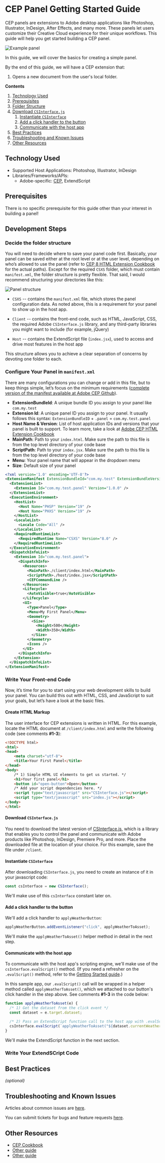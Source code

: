 # CEP Panel Getting Started Guide

CEP panels are extensions to Adobe desktop applications like Photoshop, Illustrator, InDesign, After Effects, and many more. These panels let users customize their Creative Cloud experience for their unique workflows. This guide will help you get started building a CEP panel. 

![Example panel](/assets/panel.gif?raw=true)

In this guide, we will cover the basics for creating a simple panel.

By the end of this guide, we will have a CEP extension that:

1. Opens a new document from the user's local folder.

<!-- START doctoc generated TOC please keep comment here to allow auto update -->
<!-- DON'T EDIT THIS SECTION, INSTEAD RE-RUN doctoc TO UPDATE -->
**Contents**

1. [Technology Used](#technology-used)
1. [Prerequisites](#prerequisites)
1. [Folder Structure](#folder-structure)
1. [Download `CSInterface.js`](#download-csinterfacejs)
    1. [Instantiate `CSInterface`](#instantiate-csinterface)
    1. [Add a click handler to the button](#add-a-click-handler-to-the-button)
    1. [Communicate with the host app](#communicate-with-the-host-app)
1. [Best Practices](#best-practices)
1. [Troubleshooting and Known Issues](#troubleshooting-and-known-issues)
1. [Other Resources](#other-resources)

<!-- END doctoc generated TOC please keep comment here to allow auto update -->

## Technology Used

- Supported Host Applications: Photoshop, Illustrator, InDesign
- Libraries/Frameworks/APIs:
    - Adobe-specific: [CEP](), ExtendScript


## Prerequisites

There is no specific prerequisite for this guide other than your interest in building a panel!


## Development Steps
### Decide the folder structure
You will need to decide where to save your panel code first. Basically, your panel can be saved either at the root level or at the user level, depending on who’s allowed to use the panel (refer to [CEP 8 HTML Extension Cookbook](https://github.com/Adobe-CEP/CEP-Resources/blob/master/CEP_8.x/Documentation/CEP%208.0%20HTML%20Extension%20Cookbook.md#extension-folders) for the actual paths).
Except for the required `CSXS` folder, which must contain `manifest.xml`, the folder structure is pretty flexible. That said, I would recommend structuring your directories like this:

![Panel structure](/assets/panel-structure.png?raw=true)

- `CSXS` -- contains the `manifest.xml` file, which stores the panel configuration data. As noted above, this is a requirement for your panel to show up in the host app.

- `Client` -- contains the front-end code, such as HTML, JavaScript, CSS, the required Adobe `CSInterface.js` library, and any third-party libraries you might want to include (for example, jQuery)

- `Host` -- contains the ExtendScript file (`index.jsx`), used to access and drive most features in the host app

This structure allows you to achieve a clear separation of concerns by devoting one folder to each.

### Configure Your Panel in `manifest.xml`
There are many configurations you can change or add in this file, but to keep things simple, let’s focus on the minimum requirements ([complete version of the manifest available at Adobe CEP Github](https://github.com/Adobe-CEP/CEP-Resources/blob/master/CEP_8.x/ExtensionManifest_v_7_0.xsd)).

- **ExtensionBundleId**: A unique bundle ID you assign to your panel like `com.my.test`
- **Extension Id**: A unique panel ID you assign to your panel. It usually follows this syntax: `ExtensionBundleID` + `.panel` = `com.my.test.panel`
- **Host Name & Version**: List of host application IDs and versions that your panel is built to support. To learn more, take a look at [Adobe CEP HTML Extension Cookbook](https://github.com/Adobe-CEP/CEP-Resources/blob/master/CEP_8.x/Documentation/CEP%208.0%20HTML%20Extension%20Cookbook.md#applications-integrated-with-cep)
- **MainPath**: Path to your `index.html`. Make sure the path to this file is from the top level directory of your code base
- **ScriptPath**: Path to your `index.jsx`. Make sure the path to this file is from the top level directory of your code base
- **Menu**: Your panel name that will appear in the dropdown menu
- **Size**: Default size of your panel

```xml
<?xml version='1.0' encoding='UTF-8'?>
<ExtensionManifest ExtensionBundleId="com.my.test" ExtensionBundleVersion="1.0.0" Version="8.0" xmlns:xsi="http://www.w3.org/2001/XMLSchema-instance">
  <ExtensionList>
    <Extension Id="com.my.test.panel" Version="1.0.0" />
  </ExtensionList>
  <ExecutionEnvironment>
    <HostList>
      <Host Name="PHSP" Version="19" />
      <Host Name="PHXS" Version="19" />
    </HostList>
    <LocaleList>
      <Locale Code="All" />
    </LocaleList>
    <RequiredRuntimeList>
      <RequiredRuntime Name="CSXS" Version="8.0" />
    </RequiredRuntimeList>
  </ExecutionEnvironment>
  <DispatchInfoList>
    <Extension Id="com.my.test.panel">
      <DispatchInfo>
        <Resources>
          <MainPath>./client/index.html</MainPath>
          <ScriptPath>./host/index.jsx</ScriptPath>
          <CEFCommandLine />
        </Resources>
        <Lifecycle>
          <AutoVisible>true</AutoVisible>
        </Lifecycle>
        <UI>
          <Type>Panel</Type>
          <Menu>My First Panel</Menu>
          <Geometry>
            <Size>
              <Height>500</Height>
              <Width>350</Width>
            </Size>
          </Geometry>
          <Icons />
        </UI>
      </DispatchInfo>
    </Extension>
  </DispatchInfoList>
</ExtensionManifest>
```

### Write Your Front-end Code
Now, it’s time for you to start using your web development skills to build your panel. You can build this out with HTML, CSS, and JavaScript to suit your goals, but let’s have a look at the basic files.

#### Create HTML Markup
The user interface for CEP extensions is written in HTML. For this example, locate the HTML document at `/client/index.html` and write the following code (see comments **#1-3**):
```html
<!DOCTYPE html>
<html>
<head>
    <meta charset="utf-8">
    <title>Your First Panel</title>
</head>
<body>
    /* 1) Simple HTML UI elements to get us started. */
    <h1>Your first panel</h1>
    <button id="open-button">Open</button>
    /* Add your script dependencies here. */
    <script type="text/javascript" src="CSInterface.js"></script>
    <script type="text/javascript" src="index.js"></script>
</body>
</html>
```
#### Download `CSInterface.js`
You need to download the latest version of [CSInterface.js](https://github.com/Adobe-CEP/CEP-Resources/blob/master/CEP_8.x/CSInterface.js), which is a library that enables you to control the panel and communicate with Adobe products like Photoshop, InDesign, Premiere Pro, and more. Place the downloaded file at the location of your choice. For this example, save the file under `/client`.

#### Instantiate `CSInterface`
After downloading `CSInterface.js`, you need to create an instance of it in your javascript code:

```javascript
const csInterface = new CSInterface();
```

We'll make use of this `csInterface` constant later on.


#### Add a click handler to the button

We'll add a click handler to `applyWeatherButton`:

```javascript
applyWeatherButton.addEventListener("click", applyWeatherToAsset);
```

We'll make the `applyWeatherToAsset()` helper method in detail in the next step.


#### Communicate with the host app

To communicate with the host app's scripting engine, we'll make use of the `csInterface.evalScript()` method. (If you need a refresher on the `.evalScript()` method, refer to the [Getting Started guide]().)

In this sample app, our `.evalScript()` call will be wrapped in a helper method called `applyWeatherToAsset()`, which we attached to our button's click handler in the step above. See comments **#1-3** in the code below:

```javascript
function applyWeatherToAsset(e) {
  /* 1) Get the dataset from the click event */
  const dataset = e.target.dataset;

  /* 2) Pass an ExtendScript function call to the host app with .evalScript() */
  csInterface.evalScript(`applyWeatherToAsset("${dataset.currentWeatherSlug}", "${dataset.currentWeatherString}")`);
}
```

We'll make the ExtendScript function in the next section.

### Write Your ExtendSCript Code

## Best Practices
_(optional)_


## Troubleshooting and Known Issues
Articles about common issues are [here](!LINK).

You can submit tickets for bugs and feature requests [here](!LINK).

## Other Resources
- [CEP Cookbook](<!LINK HERE>)
- [Other guide](<!LINK HERE>)
- [Other guide](<!LINK HERE>)